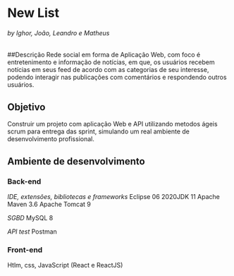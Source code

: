 # New List

###### by Ighor, João, Leandro e Matheus 

##Descrição
Rede social em forma de Aplicação Web, com foco é entretenimento e informação de notícias, em que, os usuários recebem notícias em seus feed de acordo com as categorias de seu interesse, podendo interagir nas publicações com comentários e respondendo outros usuários.   

## Objetivo
Construir um projeto com aplicação Web e API utilizando metodos ágeis scrum para entrega das sprint, simulando um real ambiente de desenvolvimento profissional.  


## Ambiente de desenvolvimento 

### Back-end

*IDE, extensões, bibliotecas e frameworks* 
Eclipse 06
2020JDK 11
Apache Maven 3.6
Apache Tomcat 9

*SGBD*
MySQL 8

*API test*
Postman 

### Front-end

Htlm, css, JavaScript (React e ReactJS)
